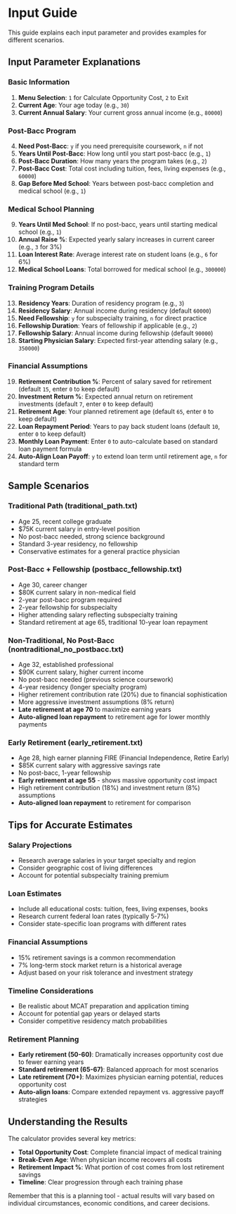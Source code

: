 # Input Guide

This guide explains each input parameter and provides examples for different scenarios.

## Input Parameter Explanations

### Basic Information
1. **Menu Selection**: `1` for Calculate Opportunity Cost, `2` to Exit
2. **Current Age**: Your age today (e.g., `30`)
3. **Current Annual Salary**: Your current gross annual income (e.g., `80000`)

### Post-Bacc Program
4. **Need Post-Bacc**: `y` if you need prerequisite coursework, `n` if not
5. **Years Until Post-Bacc**: How long until you start post-bacc (e.g., `1`)
6. **Post-Bacc Duration**: How many years the program takes (e.g., `2`)
7. **Post-Bacc Cost**: Total cost including tuition, fees, living expenses (e.g., `60000`)
8. **Gap Before Med School**: Years between post-bacc completion and medical school (e.g., `1`)

### Medical School Planning
9. **Years Until Med School**: If no post-bacc, years until starting medical school (e.g., `1`)
10. **Annual Raise %**: Expected yearly salary increases in current career (e.g., `3` for 3%)
11. **Loan Interest Rate**: Average interest rate on student loans (e.g., `6` for 6%)
12. **Medical School Loans**: Total borrowed for medical school (e.g., `300000`)

### Training Program Details
13. **Residency Years**: Duration of residency program (e.g., `3`)
14. **Residency Salary**: Annual income during residency (default `60000`)
15. **Need Fellowship**: `y` for subspecialty training, `n` for direct practice
16. **Fellowship Duration**: Years of fellowship if applicable (e.g., `2`)
17. **Fellowship Salary**: Annual income during fellowship (default `90000`)
18. **Starting Physician Salary**: Expected first-year attending salary (e.g., `350000`)

### Financial Assumptions
19. **Retirement Contribution %**: Percent of salary saved for retirement (default `15`, enter `0` to keep default)
20. **Investment Return %**: Expected annual return on retirement investments (default `7`, enter `0` to keep default)
21. **Retirement Age**: Your planned retirement age (default `65`, enter `0` to keep default)
22. **Loan Repayment Period**: Years to pay back student loans (default `10`, enter `0` to keep default)
23. **Monthly Loan Payment**: Enter `0` to auto-calculate based on standard loan payment formula
24. **Auto-Align Loan Payoff**: `y` to extend loan term until retirement age, `n` for standard term

## Sample Scenarios

### Traditional Path (traditional_path.txt)
- Age 25, recent college graduate
- $75K current salary in entry-level position  
- No post-bacc needed, strong science background
- Standard 3-year residency, no fellowship
- Conservative estimates for a general practice physician

### Post-Bacc + Fellowship (postbacc_fellowship.txt)
- Age 30, career changer
- $80K current salary in non-medical field
- 2-year post-bacc program required
- 2-year fellowship for subspecialty
- Higher attending salary reflecting subspecialty training
- Standard retirement at age 65, traditional 10-year loan repayment

### Non-Traditional, No Post-Bacc (nontraditional_no_postbacc.txt)
- Age 32, established professional
- $90K current salary, higher current income
- No post-bacc needed (previous science coursework)
- 4-year residency (longer specialty program)
- Higher retirement contribution rate (20%) due to financial sophistication
- More aggressive investment assumptions (8% return)
- **Late retirement at age 70** to maximize earning years
- **Auto-aligned loan repayment** to retirement age for lower monthly payments

### Early Retirement (early_retirement.txt)
- Age 28, high earner planning FIRE (Financial Independence, Retire Early)
- $85K current salary with aggressive savings rate
- No post-bacc, 1-year fellowship
- **Early retirement at age 55** - shows massive opportunity cost impact
- High retirement contribution (18%) and investment return (8%) assumptions
- **Auto-aligned loan repayment** to retirement for comparison

## Tips for Accurate Estimates

### Salary Projections
- Research average salaries in your target specialty and region
- Consider geographic cost of living differences
- Account for potential subspecialty training premium

### Loan Estimates
- Include all educational costs: tuition, fees, living expenses, books
- Research current federal loan rates (typically 5-7%)
- Consider state-specific loan programs with different rates

### Financial Assumptions
- 15% retirement savings is a common recommendation
- 7% long-term stock market return is a historical average
- Adjust based on your risk tolerance and investment strategy

### Timeline Considerations
- Be realistic about MCAT preparation and application timing
- Account for potential gap years or delayed starts
- Consider competitive residency match probabilities

### Retirement Planning
- **Early retirement (50-60)**: Dramatically increases opportunity cost due to fewer earning years
- **Standard retirement (65-67)**: Balanced approach for most scenarios
- **Late retirement (70+)**: Maximizes physician earning potential, reduces opportunity cost
- **Auto-align loans**: Compare extended repayment vs. aggressive payoff strategies

## Understanding the Results

The calculator provides several key metrics:

- **Total Opportunity Cost**: Complete financial impact of medical training
- **Break-Even Age**: When physician income recovers all costs
- **Retirement Impact %**: What portion of cost comes from lost retirement savings
- **Timeline**: Clear progression through each training phase

Remember that this is a planning tool - actual results will vary based on individual circumstances, economic conditions, and career decisions.